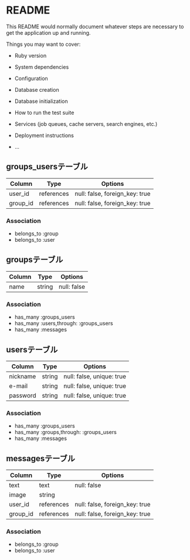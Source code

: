 # README

This README would normally document whatever steps are necessary to get the
application up and running.

Things you may want to cover:

* Ruby version

* System dependencies

* Configuration

* Database creation

* Database initialization

* How to run the test suite

* Services (job queues, cache servers, search engines, etc.)

* Deployment instructions

* ...

## groups_usersテーブル

|Column|Type|Options|
|------|----|-------|
|user_id|references|null: false, foreign_key: true|
|group_id|references|null: false, foreign_key: true|


### Association
- belongs_to :group
- belongs_to :user

## groupsテーブル

|Column|Type|Options|
|------|----|-------|
|name|string|null: false

### Association
- has_many :groups_users
- has_many :users,through: :groups_users
- has_many :messages
 
## usersテーブル

|Column|Type|Options|
|------|----|-------|
|nickname|string|null: false, unique: true
|e-mail|string|null: false, unique: true
|password|string|null: false, unique: true

### Association
- has_many :groups_users
- has_many :groups,through: :groups_users
- has_many :messages

## messagesテーブル

|Column|Type|Options|
|------|----|-------|
|text|text|null: false
|image|string| |
|user_id|references|null: false, foreign_key: true|
|group_id|references|null: false, foreign_key: true|

### Association
- belongs_to :group
- belongs_to :user

